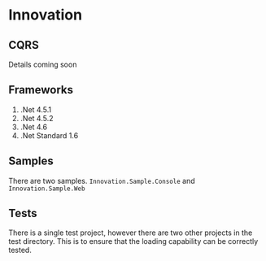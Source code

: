 # Innovation

## CQRS 
Details coming soon

## Frameworks

1. .Net 4.5.1
2. .Net 4.5.2
3. .Net 4.6
4. .Net Standard 1.6

## Samples

There are two samples. `Innovation.Sample.Console` and `Innovation.Sample.Web`

## Tests

There is a single test project, however there are two other projects in the test directory.
This is to ensure that the loading capability can be correctly tested.

